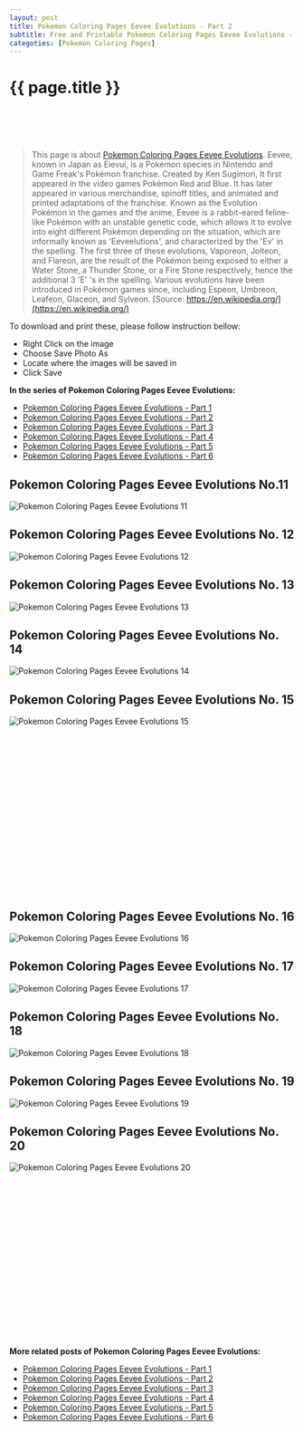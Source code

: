 ```yaml
---
layout: post
title: Pokemon Coloring Pages Eevee Evolutions - Part 2
subtitle: Free and Printable Pokemon Coloring Pages Eevee Evolutions - Part 2
categoties: [Pokemon Coloring Pages]
---
```

{{ page.title }}
================
<script async src="//pagead2.googlesyndication.com/pagead/js/adsbygoogle.js"></script><!-- UnderTitleAds --> <ins class="adsbygoogle" style="display:inline-block;width:468px;height:60px" data-ad-client="ca-pub-6753140515841889" data-ad-slot="4010138290"></ins><script> (adsbygoogle = window.adsbygoogle || []).push({}); </script>

> This page is about [Pokemon Coloring Pages Eevee Evolutions](https://freecoloringpages.github.io/). Eevee, known in Japan as Eievui, is a Pokémon species in Nintendo and Game Freak's Pokémon franchise. Created by Ken Sugimori, It first appeared in the video games Pokémon Red and Blue. It has later appeared in various merchandise, spinoff titles, and animated and printed adaptations of the franchise. Known as the Evolution Pokémon in the games and the anime, Eevee is a rabbit-eared feline-like Pokémon with an unstable genetic code, which allows it to evolve into eight different Pokémon depending on the situation, which are informally known as 'Eeveelutions', and characterized by the 'Ev' in the spelling. The first three of these evolutions, Vaporeon, Jolteon, and Flareon, are the result of the Pokémon being exposed to either a Water Stone, a Thunder Stone, or a Fire Stone respectively, hence the additional 3 'E' 's in the spelling. Various evolutions have been introduced in Pokémon games since, including Espeon, Umbreon, Leafeon, Glaceon, and Sylveon. [Source: https://en.wikipedia.org/](https://en.wikipedia.org/)

To download and print these, please follow instruction bellow:
* Right Click on the image 
* Choose Save Photo As 
* Locate where the images will be saved in 
* Click Save

**In the series of Pokemon Coloring Pages Eevee Evolutions:**

* [Pokemon Coloring Pages Eevee Evolutions - Part 1](https://freecoloringpages.github.io/2017/12/05/Pokemon-Coloring-Pages-Eevee-Evolutions-part-1.html)
* [Pokemon Coloring Pages Eevee Evolutions - Part 2](https://freecoloringpages.github.io/2017/12/05/Pokemon-Coloring-Pages-Eevee-Evolutions-part-2.html)
* [Pokemon Coloring Pages Eevee Evolutions - Part 3](https://freecoloringpages.github.io/2017/12/05/Pokemon-Coloring-Pages-Eevee-Evolutions-part-3.html)
* [Pokemon Coloring Pages Eevee Evolutions - Part 4](https://freecoloringpages.github.io/2017/12/05/Pokemon-Coloring-Pages-Eevee-Evolutions-part-4.html)
* [Pokemon Coloring Pages Eevee Evolutions - Part 5](https://freecoloringpages.github.io/2017/12/05/Pokemon-Coloring-Pages-Eevee-Evolutions-part-5.html)
* [Pokemon Coloring Pages Eevee Evolutions - Part 6](https://freecoloringpages.github.io/2017/12/05/Pokemon-Coloring-Pages-Eevee-Evolutions-part-6.html)

## Pokemon Coloring Pages Eevee Evolutions No.11
![Pokemon Coloring Pages Eevee Evolutions 11](https://freecoloringpages.github.io/img3/Pokemon-Coloring-Pages-Eevee-Evolutions%20(11).jpg "Pokemon Coloring Pages Eevee Evolutions 11")

## Pokemon Coloring Pages Eevee Evolutions No. 12
![Pokemon Coloring Pages Eevee Evolutions 12](https://freecoloringpages.github.io/img3/Pokemon-Coloring-Pages-Eevee-Evolutions%20(12).jpg "Pokemon Coloring Pages Eevee Evolutions 12")

## Pokemon Coloring Pages Eevee Evolutions No. 13
![Pokemon Coloring Pages Eevee Evolutions 13](https://freecoloringpages.github.io/img3/Pokemon-Coloring-Pages-Eevee-Evolutions%20(13).jpg "Pokemon Coloring Pages Eevee Evolutions 13")

## Pokemon Coloring Pages Eevee Evolutions No. 14
![Pokemon Coloring Pages Eevee Evolutions 14](https://freecoloringpages.github.io/img3/Pokemon-Coloring-Pages-Eevee-Evolutions%20(14).jpg "Pokemon Coloring Pages Eevee Evolutions 14")

## Pokemon Coloring Pages Eevee Evolutions No. 15
![Pokemon Coloring Pages Eevee Evolutions 15](https://freecoloringpages.github.io/img3/Pokemon-Coloring-Pages-Eevee-Evolutions%20(15).jpg "Pokemon Coloring Pages Eevee Evolutions 15")

<script async src="//pagead2.googlesyndication.com/pagead/js/adsbygoogle.js"></script><!-- Texxtonly --><ins class="adsbygoogle" style="display:inline-block;width:336px;height:280px" data-ad-client="ca-pub-6753140515841889" data-ad-slot="3207852233"></ins><script>(adsbygoogle = window.adsbygoogle || []).push({}); </script>

## Pokemon Coloring Pages Eevee Evolutions No. 16
![Pokemon Coloring Pages Eevee Evolutions 16](https://freecoloringpages.github.io/img3/Pokemon-Coloring-Pages-Eevee-Evolutions%20(16).jpg "Pokemon Coloring Pages Eevee Evolutions 16")

## Pokemon Coloring Pages Eevee Evolutions No. 17
![Pokemon Coloring Pages Eevee Evolutions 17](https://freecoloringpages.github.io/img3/Pokemon-Coloring-Pages-Eevee-Evolutions%20(17).jpg "Pokemon Coloring Pages Eevee Evolutions 17")

## Pokemon Coloring Pages Eevee Evolutions No. 18
![Pokemon Coloring Pages Eevee Evolutions 18](https://freecoloringpages.github.io/img3/Pokemon-Coloring-Pages-Eevee-Evolutions%20(18).jpg "Pokemon Coloring Pages Eevee Evolutions 18")

## Pokemon Coloring Pages Eevee Evolutions No. 19
![Pokemon Coloring Pages Eevee Evolutions 19](https://freecoloringpages.github.io/img3/Pokemon-Coloring-Pages-Eevee-Evolutions%20(19).jpg "Pokemon Coloring Pages Eevee Evolutions 19")

## Pokemon Coloring Pages Eevee Evolutions No. 20
![Pokemon Coloring Pages Eevee Evolutions 20](https://freecoloringpages.github.io/img3/Pokemon-Coloring-Pages-Eevee-Evolutions%20(20).jpg "Pokemon Coloring Pages Eevee Evolutions 20")

<script async src="//pagead2.googlesyndication.com/pagead/js/adsbygoogle.js"></script><!-- Texxtonly --><ins class="adsbygoogle" style="display:inline-block;width:336px;height:280px" data-ad-client="ca-pub-6753140515841889" data-ad-slot="3207852233"></ins><script>(adsbygoogle = window.adsbygoogle || []).push({}); </script>

**More related posts of Pokemon Coloring Pages Eevee Evolutions:**

* [Pokemon Coloring Pages Eevee Evolutions - Part 1](https://freecoloringpages.github.io/2017/12/05/Pokemon-Coloring-Pages-Eevee-Evolutions-part-1.html)
* [Pokemon Coloring Pages Eevee Evolutions - Part 2](https://freecoloringpages.github.io/2017/12/05/Pokemon-Coloring-Pages-Eevee-Evolutions-part-2.html)
* [Pokemon Coloring Pages Eevee Evolutions - Part 3](https://freecoloringpages.github.io/2017/12/05/Pokemon-Coloring-Pages-Eevee-Evolutions-part-3.html)
* [Pokemon Coloring Pages Eevee Evolutions - Part 4](https://freecoloringpages.github.io/2017/12/05/Pokemon-Coloring-Pages-Eevee-Evolutions-part-4.html)
* [Pokemon Coloring Pages Eevee Evolutions - Part 5](https://freecoloringpages.github.io/2017/12/05/Pokemon-Coloring-Pages-Eevee-Evolutions-part-5.html)
* [Pokemon Coloring Pages Eevee Evolutions - Part 6](https://freecoloringpages.github.io/2017/12/05/Pokemon-Coloring-Pages-Eevee-Evolutions-part-6.html)

